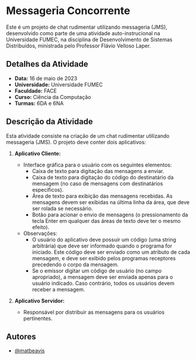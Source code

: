 # Messageria Concorrente

Este é um projeto de chat rudimentar utilizando messageria (JMS), desenvolvido como parte de uma atividade auto-instrucional na Universidade FUMEC, na disciplina de Desenvolvimento de Sistemas Distribuídos, ministrada pelo Professor Flávio Velloso Laper.

## Detalhes da Atividade

- **Data:** 16 de maio de 2023
- **Universidade:** Universidade FUMEC
- **Faculdade:** FACE
- **Curso:** Ciência da Computação
- **Turmas:** 6DA e 6NA

## Descrição da Atividade

Esta atividade consiste na criação de um chat rudimentar utilizando messageria (JMS). O projeto deve conter dois aplicativos:

1. **Aplicativo Cliente:**
   - Interface gráfica para o usuário com os seguintes elementos:
     - Caixa de texto para digitação das mensagens a enviar.
     - Caixa de texto para digitação do código do destinatário da mensagem (no caso de mensagens com destinatários específicos).
     - Área de texto para exibição das mensagens recebidas. As mensagens devem ser exibidas na última linha da área, que deve ser rolada se necessário.
     - Botão para acionar o envio de mensagens (o pressionamento da tecla Enter em qualquer das áreas de texto deve ter o mesmo efeito).
   - Observações:
     - O usuário do aplicativo deve possuir um código (uma string arbitrária) que deve ser informado quando o programa for iniciado. Este código deve ser enviado como um atributo de cada mensagem, e deve ser exibido pelos programas receptores precedendo o corpo da mensagem.
     - Se o emissor digitar um código de usuário (no campo apropriado), a mensagem deve ser enviada apenas para o usuário indicado. Caso contrário, todos os usuários devem receber a mensagem.

2. **Aplicativo Servidor:**
   - Responsável por distribuir as mensagens para os usuários pertinentes.

## Autores

- [@matbeavis](https://www.github.com/matbeavis)
